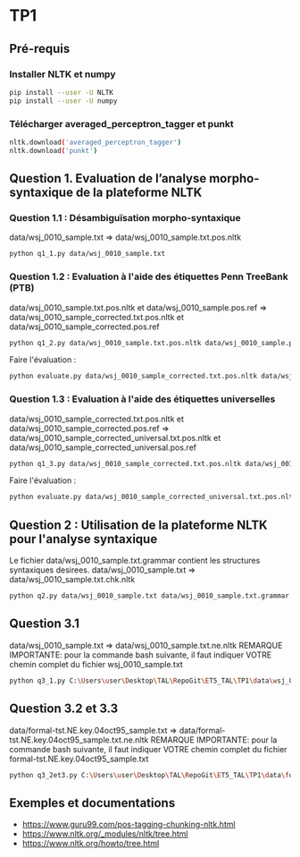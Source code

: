 # TP1

## Pré-requis

### Installer NLTK et numpy
```bash
pip install --user -U NLTK
pip install --user -U numpy
```

### Télécharger averaged_perceptron_tagger et punkt
```bash
nltk.download('averaged_perceptron_tagger')
nltk.download('punkt')
```


## Question 1. Evaluation de l’analyse morpho-syntaxique de la plateforme NLTK

### Question 1.1 : Désambiguïsation morpho-syntaxique
data/wsj_0010_sample.txt => data/wsj_0010_sample.txt.pos.nltk
```bash
python q1_1.py data/wsj_0010_sample.txt
```


### Question 1.2 : Evaluation à l'aide des étiquettes Penn TreeBank (PTB)
data/wsj_0010_sample.txt.pos.nltk et data/wsj_0010_sample.pos.ref => data/wsj_0010_sample_corrected.txt.pos.nltk et data/wsj_0010_sample_corrected.pos.ref
```bash
python q1_2.py data/wsj_0010_sample.txt.pos.nltk data/wsj_0010_sample.pos.ref
```

Faire l'évaluation :
```bash
python evaluate.py data/wsj_0010_sample_corrected.txt.pos.nltk data/wsj_0010_sample_corrected.pos.ref
```


### Question 1.3 : Evaluation à l'aide des étiquettes universelles
data/wsj_0010_sample_corrected.txt.pos.nltk et data/wsj_0010_sample_corrected.pos.ref => data/wsj_0010_sample_corrected_universal.txt.pos.nltk et data/wsj_0010_sample_corrected_universal.pos.ref
```bash
python q1_3.py data/wsj_0010_sample_corrected.txt.pos.nltk data/wsj_0010_sample_corrected.pos.ref data/POSTags_PTB_Universal_Linux.txt
```

Faire l'évaluation :
```bash
python evaluate.py data/wsj_0010_sample_corrected_universal.txt.pos.nltk data/wsj_0010_sample_corrected_universal.pos.ref
```


## Question 2 : Utilisation de la plateforme NLTK pour l'analyse syntaxique
Le fichier data/wsj_0010_sample.txt.grammar contient les structures syntaxiques desirees.
data/wsj_0010_sample.txt => data/wsj_0010_sample.txt.chk.nltk
```bash
python q2.py data/wsj_0010_sample.txt data/wsj_0010_sample.txt.grammar
```


## Question 3.1
data/wsj_0010_sample.txt => data/wsj_0010_sample.txt.ne.nltk
REMARQUE IMPORTANTE: pour la commande bash suivante, il faut indiquer VOTRE chemin complet du fichier wsj_0010_sample.txt
```bash
python q3_1.py C:\Users\user\Desktop\TAL\RepoGit\ET5_TAL\TP1\data\wsj_0010_sample.txt
```

## Question 3.2 et 3.3
data/formal-tst.NE.key.04oct95_sample.txt => data/formal-tst.NE.key.04oct95_sample.txt.ne.nltk
REMARQUE IMPORTANTE: pour la commande bash suivante, il faut indiquer VOTRE chemin complet du fichier formal-tst.NE.key.04oct95_sample.txt
```bash
python q3_2et3.py C:\Users\user\Desktop\TAL\RepoGit\ET5_TAL\TP1\data\formal-tst.NE.key.04oct95_sample.txt
```


## Exemples et documentations
- https://www.guru99.com/pos-tagging-chunking-nltk.html
- https://www.nltk.org/_modules/nltk/tree.html
- https://www.nltk.org/howto/tree.html